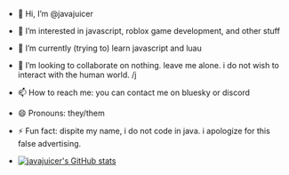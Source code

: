 - 👋 Hi, I’m @javajuicer
- 👀 I’m interested in javascript, roblox game development, and other stuff
- 🌱 I’m currently (trying to) learn javascript and luau
- 💞️ I’m looking to collaborate on nothing. leave me alone. i do not wish to interact with the human world. /j
- 📫 How to reach me: you can contact me on bluesky or discord
- 😄 Pronouns: they/them
- ⚡ Fun fact: dispite my name, i do not code in java. i apologize for this false advertising.

- [![javajuicer's GitHub stats](https://github-readme-stats.vercel.app/api?username=javajuicer)](https://github.com/anuraghazra/github-readme-stats)
